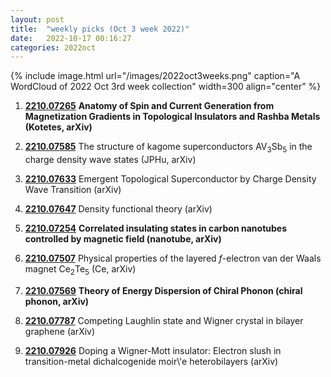 ```yaml
---
layout: post
title:  "weekly picks (Oct 3 week 2022)"
date:   2022-10-17 00:16:27
categories: 2022oct
---
```


{% include image.html url="/images/2022oct3weeks.png" caption="A WordCloud of 2022 Oct 3rd week collection" width=300 align="center" %}



1. **[2210.07265](http://arxiv.org/abs/2210.07265)** **Anatomy of Spin and Current Generation from Magnetization Gradients in Topological Insulators and Rashba Metals (Kotetes, arXiv)**

1. **[2210.07585](http://arxiv.org/abs/2210.07585)** The structure of kagome superconductors AV$_3$Sb$_5$ in the charge density wave states (JPHu, arXiv)

1. **[2210.07633](http://arxiv.org/abs/2210.07633)** Emergent Topological Superconductor by Charge Density Wave Transition (arXiv)

1. **[2210.07647](http://arxiv.org/abs/2210.07647)** Density functional theory (arXiv)

1. **[2210.07254](http://arxiv.org/abs/2210.07254)** **Correlated insulating states in carbon nanotubes controlled by magnetic field (nanotube, arXiv)**

1. **[2210.07507](http://arxiv.org/abs/2210.07507)** Physical properties of the layered $f$-electron van der Waals magnet Ce$_2$Te$_5$ (Ce, arXiv)

1. **[2210.07569](http://arxiv.org/abs/2210.07569)** **Theory of Energy Dispersion of Chiral Phonon (chiral phonon, arXiv)**

1. **[2210.07787](http://arxiv.org/abs/2210.07787)** Competing Laughlin state and Wigner crystal in bilayer graphene (arXiv)

1. **[2210.07926](http://arxiv.org/abs/2210.07926)** Doping a Wigner-Mott insulator: Electron slush in transition-metal dichalcogenide moir\\'e heterobilayers (arXiv)
